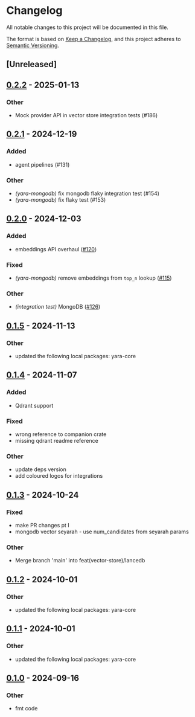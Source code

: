 # Changelog

All notable changes to this project will be documented in this file.

The format is based on [Keep a Changelog](https://keepachangelog.com/en/1.0.0/),
and this project adheres to [Semantic Versioning](https://semver.org/spec/v2.0.0.html).

## [Unreleased]

## [0.2.2](https://github.com/hivemindanthony/yara/compare/yara-mongodb-v0.2.1...yara-mongodb-v0.2.2) - 2025-01-13

### Other

- Mock provider API in vector store integration tests (#186)

## [0.2.1](https://github.com/hivemindanthony/yara/compare/yara-mongodb-v0.2.0...yara-mongodb-v0.2.1) - 2024-12-19

### Added

- agent pipelines (#131)

### Other

- *(yara-mongodb)* fix mongodb flaky integration test (#154)
- *(yara-mongodb)* fix flaky test (#153)

## [0.2.0](https://github.com/hivemindanthony/yara/compare/yara-mongodb-v0.1.5...yara-mongodb-v0.2.0) - 2024-12-03

### Added

- embeddings API overhaul ([#120](https://github.com/hivemindanthony/yara/pull/120))

### Fixed

- *(yara-mongodb)* remove embeddings from `top_n` lookup ([#115](https://github.com/hivemindanthony/yara/pull/115))

### Other

- *(integration test)* MongoDB ([#126](https://github.com/hivemindanthony/yara/pull/126))

## [0.1.5](https://github.com/hivemindanthony/yara/compare/yara-mongodb-v0.1.4...yara-mongodb-v0.1.5) - 2024-11-13

### Other

- updated the following local packages: yara-core

## [0.1.4](https://github.com/hivemindanthony/yara/compare/yara-mongodb-v0.1.3...yara-mongodb-v0.1.4) - 2024-11-07

### Added

- Qdrant support

### Fixed

- wrong reference to companion crate
- missing qdrant readme reference

### Other

- update deps version
- add coloured logos for integrations

## [0.1.3](https://github.com/hivemindanthony/yara/compare/yara-mongodb-v0.1.2...yara-mongodb-v0.1.3) - 2024-10-24

### Fixed

- make PR changes pt I
- mongodb vector seyarah - use num_candidates from seyarah params

### Other

- Merge branch 'main' into feat(vector-store)/lancedb

## [0.1.2](https://github.com/hivemindanthony/yara/compare/yara-mongodb-v0.1.1...yara-mongodb-v0.1.2) - 2024-10-01

### Other

- updated the following local packages: yara-core

## [0.1.1](https://github.com/hivemindanthony/yara/compare/yara-mongodb-v0.1.0...yara-mongodb-v0.1.1) - 2024-10-01

### Other

- updated the following local packages: yara-core

## [0.1.0](https://github.com/hivemindanthony/yara/compare/yara-mongodb-v0.0.7...yara-mongodb-v0.1.0) - 2024-09-16

### Other

- fmt code

